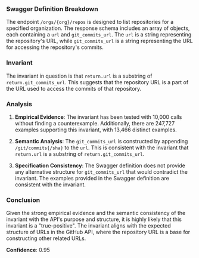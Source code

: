### Swagger Definition Breakdown

The endpoint `/orgs/{org}/repos` is designed to list repositories for a specified organization. The response schema includes an array of objects, each containing a `url` and `git_commits_url`. The `url` is a string representing the repository's URL, while `git_commits_url` is a string representing the URL for accessing the repository's commits.

### Invariant

The invariant in question is that `return.url` is a substring of `return.git_commits_url`. This suggests that the repository URL is a part of the URL used to access the commits of that repository.

### Analysis

1. **Empirical Evidence**: The invariant has been tested with 10,000 calls without finding a counterexample. Additionally, there are 247,727 examples supporting this invariant, with 13,466 distinct examples.

2. **Semantic Analysis**: The `git_commits_url` is constructed by appending `/git/commits{/sha}` to the `url`. This is consistent with the invariant that `return.url` is a substring of `return.git_commits_url`.

3. **Specification Consistency**: The Swagger definition does not provide any alternative structure for `git_commits_url` that would contradict the invariant. The examples provided in the Swagger definition are consistent with the invariant.

### Conclusion

Given the strong empirical evidence and the semantic consistency of the invariant with the API's purpose and structure, it is highly likely that this invariant is a "true-positive". The invariant aligns with the expected structure of URLs in the GitHub API, where the repository URL is a base for constructing other related URLs.

**Confidence**: 0.95
